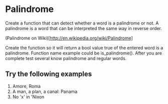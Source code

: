 # Palindrome

Create a function that can detect whether a word is a palindrome or not. A palindrome is a word that can be interpreted the same way in reverse order.

(Palindrome on Wiki)[http://en.wikipedia.org/wiki/Palindrome]

Create the function so it will return a bool value true of the entered word is a palindrome. Function name example could be is_palindrome(). After you are complete test several know palindrome and regular words.

## Try the following examples

1. Amore, Roma
2. A man, a plan, a canal: Panama
3. No 'x' in 'Nixon